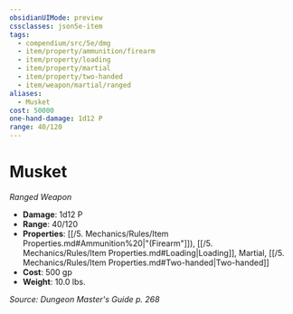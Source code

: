 ```yaml
---
obsidianUIMode: preview
cssclasses: json5e-item
tags:
  - compendium/src/5e/dmg
  - item/property/ammunition/firearm
  - item/property/loading
  - item/property/martial
  - item/property/two-handed
  - item/weapon/martial/ranged
aliases:
  - Musket
cost: 50000
one-hand-damage: 1d12 P
range: 40/120
---
```

# Musket
*Ranged Weapon*  

- **Damage**: 1d12 P
- **Range**: 40/120
- **Properties**: [[/5. Mechanics/Rules/Item Properties.md#Ammunition%20\|"(Firearm"]]), [[/5. Mechanics/Rules/Item Properties.md#Loading\|Loading]], Martial, [[/5. Mechanics/Rules/Item Properties.md#Two-handed\|Two-handed]]
- **Cost**: 500 gp
- **Weight**: 10.0 lbs.

*Source: Dungeon Master's Guide p. 268*

